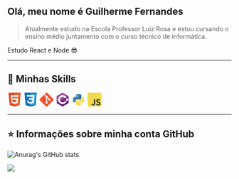 ## Olá, meu nome é <strong>Guilherme Fernandes</strong>

> Atualmente estudo na Escola Professor Luiz Rosa e estou cursando o ensino médio juntamento com o curso técnico de informática.

Estudo React e Node 😎

----

## 🚀 Minhas Skills

<code><img height="32" src="https://raw.githubusercontent.com/devicons/devicon/master/icons/html5/html5-original.svg" alt="c"/></code>
<code><img height="32" src="https://raw.githubusercontent.com/devicons/devicon/master/icons/css3/css3-original.svg" alt="Javascript"/></code>
<code><img height="32" src="https://raw.githubusercontent.com/devicons/devicon/master/icons/git/git-original.svg" alt="Typescript"/></code>
<code><img height="32" src="https://raw.githubusercontent.com/devicons/devicon/master/icons/csharp/csharp-original.svg" alt="Nodejs"/></code>
<code><img height="32" src="https://raw.githubusercontent.com/devicons/devicon/master/icons/python/python-original.svg" alt="HTML5"/></code>
<code><img height="32" src="https://raw.githubusercontent.com/devicons/devicon/master/icons/javascript/javascript-original.svg" alt="CSS"/></code>

---

## ⭐ Informações sobre minha conta GitHub
![Anurag's GitHub stats](https://github-readme-stats.vercel.app/api/?username=cguifernandes&show_icons=true&title_color=fff&icon_color=79ff97&text_color=9f9f9f&bg_color=151515)

<div>
 <a href = "mailto:gui.adfer@gmail.com.com"><img src="https://img.shields.io/badge/-Gmail-%23333?style=for-the-badge&logo=gmail&logoColor=white" target="_blank"></a>
</div>
